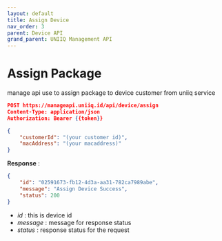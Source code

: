 ```yaml
---
layout: default
title: Assign Device
nav_order: 3
parent: Device API
grand_parent: UNIIQ Management API
---
```


# Assign Package

manage api use to assign package to device customer from uniiq service

```json
POST https://manageapi.uniiq.id/api/device/assign
Content-Type: application/json
Authorization: Bearer {{token}}

{
    "customerId": "(your customer id)",
    "macAddress": "(your macaddress)"
}
```

**Response** :
```json
{
    "id": "02591673-fb12-4d3a-aa31-782ca7989abe",
    "message": "Assign Device Success",
    "status": 200
}
```
- *id* : this is device id
- *message* : message for response status
- *status* : response status for the request
